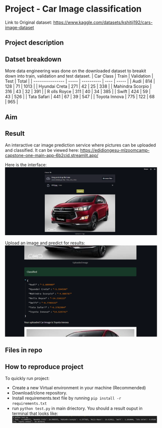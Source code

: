 # Project - Car Image classification

Link to Original dataset: https://www.kaggle.com/datasets/kshitij192/cars-image-dataset

## Project description


## Datset breakdown
More data engineering was done on the downloaded dataset to breakit down into train, validation and test dataset.
| Car Class        | Train | Validation | Test | Total |
| ---------------- | ----- | ---------- | ---- | ----- |
| Audi             | 814   | 128        | 71   | 1013  |
| Hyundai Creta    | 271   | 42         | 25   | 338   |
| Mahindra Scorpio | 316   | 43         | 32   | 391   |
| R  olls Royce    | 311   | 40         | 34   | 385   |
| Swift            | 424   | 59         | 43   | 526   |
| Tata Safari      | 441   | 67         | 39   | 547   |
| Toyota Innova    | 775   | 122        | 68   | 965   |


## Aim

## Result
An interactive car image prediction service where pictures can be uploaded and classified. It can be viewed here:
    https://edidiongesu-mlzoomcamp-capstone-one-main-app-6b2cid.streamlit.app/

Here is the interface:
    ![](images/webapp2.png)

Upload an image and predict for results:
    ![](images/webapp3.png)

## Files in repo

## How to reproduce project
To quickly run project:
- Create a new Virtual environment in your machine (Recommended)
- Download/clone repository.
- Install requirements.text file by running `pip install -r requirements.txt`
- run `python test.py` in main driectory. You should a result ouput in terminal that looks like:
            ![](images\test-screenshot.png)


